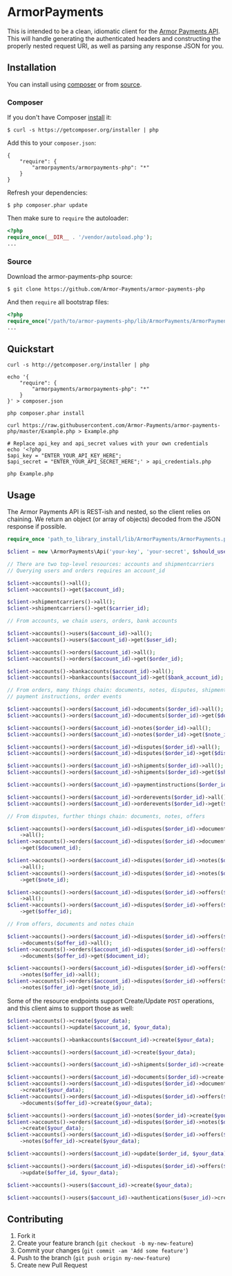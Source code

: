 # ArmorPayments

This is intended to be a clean, idiomatic client for the [Armor Payments API](http://armorpayments.com/api). This will handle generating the authenticated headers and constructing the properly nested request URI, as well as parsing any response JSON for you.

## Installation

You can install using [composer](#composer) or from [source](#source). 

### Composer

If you don't have Composer [install](http://getcomposer.org/doc/00-intro.md#installation) it:
```
$ curl -s https://getcomposer.org/installer | php
```
Add this to your `composer.json`: 
```
{
	"require": {
		"armorpayments/armorpayments-php": "*"
	}
}
```
Refresh your dependencies:

	$ php composer.phar update
	

Then make sure to `require` the autoloader:
```php
<?php
require_once(__DIR__ . '/vendor/autoload.php');
...
```
### Source

Download the armor-payments-php source:
```
$ git clone https://github.com/Armor-Payments/armor-payments-php
```
And then `require` all bootstrap files:
```php
<?php
require_once("/path/to/armor-payments-php/lib/ArmorPayments/ArmorPayments.php");
...
```
## Quickstart
```
curl -s http://getcomposer.org/installer | php

echo '{
	"require": {
		"armorpayments/armorpayments-php": "*"
	}
}' > composer.json

php composer.phar install

curl https://raw.githubusercontent.com/Armor-Payments/armor-payments-php/master/Example.php > Example.php

# Replace api_key and api_secret values with your own credentials
echo '<?php
$api_key = "ENTER_YOUR_API_KEY_HERE";
$api_secret = "ENTER_YOUR_API_SECRET_HERE";' > api_credentials.php

php Example.php
```

## Usage

The Armor Payments API is REST-ish and nested, so the client relies on chaining. We return an object (or array of objects) decoded from the JSON response if possible.

```php
require_once 'path_to_library_install/lib/ArmorPayments/ArmorPayments.php'

$client = new \ArmorPayments\Api('your-key', 'your-secret', $should_use_sandbox);

// There are two top-level resources: accounts and shipmentcarriers
// Querying users and orders requires an account_id

$client->accounts()->all();
$client->accounts()->get($account_id);

$client->shipmentcarriers()->all();
$client->shipmentcarriers()->get($carrier_id);

// From accounts, we chain users, orders, bank accounts

$client->accounts()->users($account_id)->all();
$client->accounts()->users($account_id)->get($user_id);

$client->accounts()->orders($account_id)->all();
$client->accounts()->orders($account_id)->get($order_id);

$client->accounts()->bankaccounts($account_id)->all();
$client->accounts()->bankaccounts($account_id)->get($bank_account_id);

// From orders, many things chain: documents, notes, disputes, shipments,
// payment instructions, order events

$client->accounts()->orders($account_id)->documents($order_id)->all();
$client->accounts()->orders($account_id)->documents($order_id)->get($document_id);

$client->accounts()->orders($account_id)->notes($order_id)->all();
$client->accounts()->orders($account_id)->notes($order_id)->get($note_id);

$client->accounts()->orders($account_id)->disputes($order_id)->all();
$client->accounts()->orders($account_id)->disputes($order_id)->get($dispute_id);

$client->accounts()->orders($account_id)->shipments($order_id)->all();
$client->accounts()->orders($account_id)->shipments($order_id)->get($shipment_id);

$client->accounts()->orders($account_id)->paymentinstructions($order_id)->all();

$client->accounts()->orders($account_id)->orderevents($order_id)->all();
$client->accounts()->orders($account_id)->orderevents($order_id)->get($event_id);

// From disputes, further things chain: documents, notes, offers

$client->accounts()->orders($account_id)->disputes($order_id)->documents($dispute_id)
	->all();
$client->accounts()->orders($account_id)->disputes($order_id)->documents($dispute_id)
	->get($document_id);

$client->accounts()->orders($account_id)->disputes($order_id)->notes($dispute_id)
	->all();
$client->accounts()->orders($account_id)->disputes($order_id)->notes($dispute_id)
	->get($note_id);

$client->accounts()->orders($account_id)->disputes($order_id)->offers($dispute_id)
	->all();
$client->accounts()->orders($account_id)->disputes($order_id)->offers($dispute_id)
	->get($offer_id);

// From offers, documents and notes chain

$client->accounts()->orders($account_id)->disputes($order_id)->offers($dispute_id)
	->documents($offer_id)->all();
$client->accounts()->orders($account_id)->disputes($order_id)->offers($dispute_id)
	->documents($offer_id)->get($document_id);

$client->accounts()->orders($account_id)->disputes($order_id)->offers($dispute_id)
	->notes($offer_id)->all();
$client->accounts()->orders($account_id)->disputes($order_id)->offers($dispute_id)
	->notes($offer_id)->get($note_id);
```

Some of the resource endpoints support Create/Update `POST` operations, and this client aims to support those as well:

```php
$client->accounts()->create($your_data);
$client->accounts()->update($account_id, $your_data);

$client->accounts()->bankaccounts($account_id)->create($your_data);

$client->accounts()->orders($account_id)->create($your_data);

$client->accounts()->orders($account_id)->shipments($order_id)->create($your_data);

$client->accounts()->orders($account_id)->documents($order_id)->create($your_data);
$client->accounts()->orders($account_id)->disputes($order_id)->documents($dispute_id)
	->create($your_data);
$client->accounts()->orders($account_id)->disputes($order_id)->offers($dispute_id)
	->documents($offer_id)->create($your_data);

$client->accounts()->orders($account_id)->notes($order_id)->create($your_data);
$client->accounts()->orders($account_id)->disputes($order_id)->notes($dispute_id)
	->create($your_data);
$client->accounts()->orders($account_id)->disputes($order_id)->offers($dispute_id)
	->notes($offer_id)->create($your_data);

$client->accounts()->orders($account_id)->update($order_id, $your_data);

$client->accounts()->orders($account_id)->disputes($order_id)->offers($dispute_id)
	->update($offer_id, $your_data);

$client->accounts()->users($account_id)->create($your_data);

$client->accounts()->users($account_id)->authentications($user_id)->create($your_data);
```

## Contributing

1. Fork it
2. Create your feature branch (`git checkout -b my-new-feature`)
3. Commit your changes (`git commit -am 'Add some feature'`)
4. Push to the branch (`git push origin my-new-feature`)
5. Create new Pull Request
